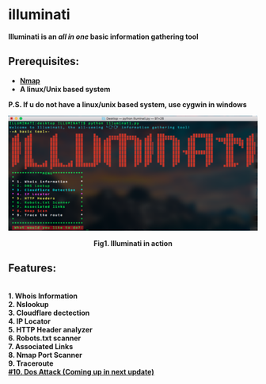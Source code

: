# illuminati
<b>Illuminati is an <i>all in one</i> basic information gathering tool
<br>
  <h2><b>Prerequisites:<br></h2>
  <ul type='1'>
    <li><a href="https://nmap.org/download.html">Nmap</a></li>
    <li>A linux/Unix based system</li>
    </ul>

P.S. If u do not have a linux/unix based system, use cygwin in windows

<img src ="illuminati.png"/>
             <p align=center>Fig1. Illuminati in action </p>
             
             
 <h2> Features:</h2><br>
 1. Whois Information<br>
 2. Nslookup<br>
 3. Cloudflare dectection<br>
 4. IP Locator<br>
 5. HTTP Header analyzer<br>
 6. Robots.txt scanner<br>
 7. Associated Links<br>
 8. Nmap Port Scanner<br>
 9. Traceroute<br>
 <u>#10. Dos Attack (Coming up in next update)</u><br>
